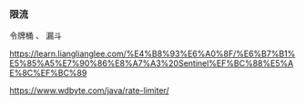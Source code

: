 

### 限流
令牌桶 、 漏斗

https://learn.lianglianglee.com/%E4%B8%93%E6%A0%8F/%E6%B7%B1%E5%85%A5%E7%90%86%E8%A7%A3%20Sentinel%EF%BC%88%E5%AE%8C%EF%BC%89

https://www.wdbyte.com/java/rate-limiter/
